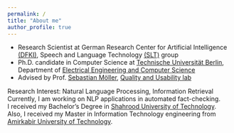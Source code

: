 ```yaml
---
permalink: /
title: "About me"
author_profile: true
---
```


- Research Scientist at German Research Center for Artificial Intelligence [(DFKI)](https://www.dfki.de/web/), Speech and Language Technology [(SLT)](https://www.dfki.de/web/forschung/forschungsbereiche/speech-and-language-technology/) group
- Ph.D. candidate in Computer Science at [Technische Universität Berlin](https://www.tu-berlin.de/), Department of [Electrical Engineering and Computer Science](https://www.eecs.tu-berlin.de/menue/fakultaet_iv/parameter/en)
- Advised by Prof. [Sebastian Möller](https://www.qu.tu-berlin.de/menue/team/professur/), [Quality and Usability lab](https://www.qu.tu-berlin.de/menue/qu/parameter/en/)


Research Interest: Natural Language Processing, Information Retrieval <br/>
Currently, I am working on NLP applications in automated fact-checking.  <br/>
I received my Bachelor’s Degree in [Shahrood University of Technology](http://shahroodut.ac.ir/en/). Also, I received my Master in Information Technology engineering from [Amirkabir University of Technology](http://aut.ac.ir/aut/).<br/> 
